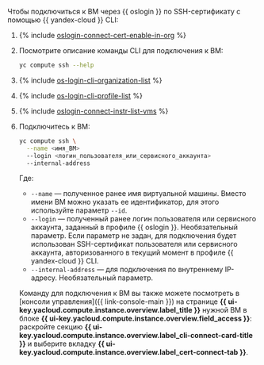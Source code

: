 Чтобы подключиться к ВМ через {{ oslogin }} по SSH-сертификату с помощью {{ yandex-cloud }} CLI:

1. {% include [oslogin-connect-cert-enable-in-org](../../_includes/compute/oslogin-connect-cert-enable-in-org.md) %}
1. Посмотрите описание команды CLI для подключения к ВМ:

    ```bash
    yc compute ssh --help
    ```
1. {% include [os-login-cli-organization-list](../../_includes/organization/os-login-cli-organization-list.md) %}
1. {% include [os-login-cli-profile-list](../../_includes/organization/os-login-cli-profile-list.md) %}
1. {% include [oslogin-connect-instr-list-vms](../../_includes/compute/oslogin-connect-instr-list-vms.md) %}
1. Подключитесь к ВМ:

    ```bash
    yc compute ssh \
      --name <имя_ВМ>
      --login <логин_пользователя_или_сервисного_аккаунта>
      --internal-address
    ```

    Где:
    * `--name` — полученное ранее имя виртуальной машины. Вместо имени ВМ можно указать ее идентификатор, для этого используйте параметр `--id`.
    * `--login` — полученный ранее логин пользователя или сервисного аккаунта, заданный в профиле {{ oslogin }}. Необязательный параметр. Если параметр не задан, для подключения будет использован SSH-сертификат пользователя или сервисного аккаунта, авторизованного в текущий момент в профиле {{ yandex-cloud }} CLI.
    * `--internal-address` — для подключения по внутреннему IP-адресу. Необязательный параметр.

    Команду для подключения к ВМ вы также можете посмотреть в [консоли управления]({{ link-console-main }}) на странице **{{ ui-key.yacloud.compute.instance.overview.label_title }}** нужной ВМ в блоке **{{ ui-key.yacloud.compute.instance.overview.field_access }}**: раскройте секцию **{{ ui-key.yacloud.compute.instance.overview.label_cli-connect-card-title }}** и выберите вкладку **{{ ui-key.yacloud.compute.instance.overview.label_cert-connect-tab }}**.